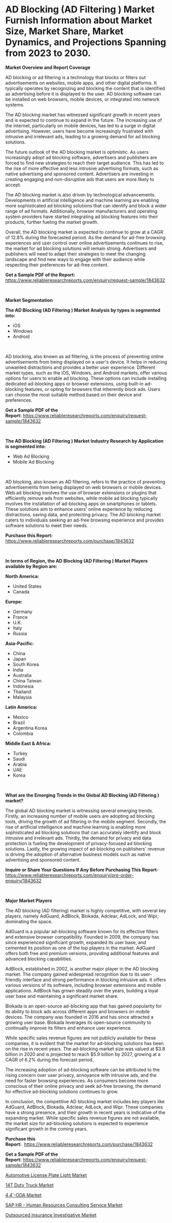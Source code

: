 <p><h1>AD Blocking (AD Filtering ) Market Furnish Information about Market Size, Market Share, Market Dynamics, and Projections Spanning from 2023 to 2030.</h1></p><p><strong>Market Overview and Report Coverage</strong></p>
<p><p>AD blocking or ad filtering is a technology that blocks or filters out advertisements on websites, mobile apps, and other digital platforms. It typically operates by recognizing and blocking the content that is identified as advertising before it is displayed to the user. AD blocking software can be installed on web browsers, mobile devices, or integrated into network systems.</p><p>The AD blocking market has witnessed significant growth in recent years and is expected to continue to expand in the future. The increasing use of the internet, particularly on mobile devices, has led to a surge in digital advertising. However, users have become increasingly frustrated with intrusive and irrelevant ads, leading to a growing demand for ad blocking solutions.</p><p>The future outlook of the AD blocking market is optimistic. As users increasingly adopt ad blocking software, advertisers and publishers are forced to find new strategies to reach their target audience. This has led to the rise of more effective and less intrusive advertising formats, such as native advertising and sponsored content. Advertisers are investing in creating engaging and non-disruptive ads that users are more likely to accept.</p><p>The AD blocking market is also driven by technological advancements. Developments in artificial intelligence and machine learning are enabling more sophisticated ad blocking solutions that can identify and block a wider range of ad formats. Additionally, browser manufacturers and operating system providers have started integrating ad blocking features into their products, further fueling the market growth.</p><p>Overall, the AD blocking market is expected to continue to grow at a CAGR of 12.8% during the forecasted period. As the demand for ad-free browsing experiences and user control over online advertisements continues to rise, the market for ad blocking solutions will remain strong. Advertisers and publishers will need to adapt their strategies to meet the changing landscape and find new ways to engage with their audience while respecting their preferences for ad-free content.</p></p>
<p><strong>Get a Sample PDF of the Report:</strong> <a href="https://www.reliableresearchreports.com/enquiry/request-sample/1843632">https://www.reliableresearchreports.com/enquiry/request-sample/1843632</a></p>
<p>&nbsp;</p>
<p><strong>Market Segmentation</strong></p>
<p><strong>The AD Blocking (AD Filtering ) Market Analysis by types is segmented into:</strong></p>
<p><ul><li>iOS</li><li>Windows</li><li>Android</li></ul></p>
<p>&nbsp;</p>
<p><p>AD blocking, also known as ad filtering, is the process of preventing online advertisements from being displayed on a user's device. It helps in reducing unwanted distractions and provides a better user experience. Different market types, such as the iOS, Windows, and Android markets, offer various options for users to enable ad blocking. These options can include installing dedicated ad-blocking apps or browser extensions, using built-in ad-blocking features, or opting for browsers that inherently block ads. Users can choose the most suitable method based on their device and preferences.</p></p>
<p><strong>Get a Sample PDF of the Report:</strong>&nbsp;<a href="https://www.reliableresearchreports.com/enquiry/request-sample/1843632">https://www.reliableresearchreports.com/enquiry/request-sample/1843632</a></p>
<p>&nbsp;</p>
<p><strong>The AD Blocking (AD Filtering ) Market Industry Research by Application is segmented into:</strong></p>
<p><ul><li>Web Ad Blocking</li><li>Mobile Ad Blocking</li></ul></p>
<p>&nbsp;</p>
<p><p>AD blocking, also known as AD filtering, refers to the practice of preventing advertisements from being displayed on web browsers or mobile devices. Web ad blocking involves the use of browser extensions or plugins that efficiently remove ads from websites, while mobile ad blocking typically involves the installation of ad-blocking apps on smartphones or tablets. These solutions aim to enhance users' online experience by reducing distractions, saving data, and protecting privacy. The AD blocking market caters to individuals seeking an ad-free browsing experience and provides software solutions to meet their needs.</p></p>
<p><strong>Purchase this Report:</strong>&nbsp; <a href="https://www.reliableresearchreports.com/purchase/1843632">https://www.reliableresearchreports.com/purchase/1843632</a></p>
<p>&nbsp;</p>
<p><strong>In terms of Region, the AD Blocking (AD Filtering ) Market Players available by Region are:</strong></p>
<p>
    <p> <strong> North America: </strong>
        <ul>
            <li>United States</li>
            <li>Canada</li>
        </ul>
        </p> 
    <p> <strong> Europe: </strong>
        <ul>
            <li>Germany</li>
            <li>France</li>
            <li>U.K.</li>
            <li>Italy</li>
            <li>Russia</li>
        </ul>
        </p> 
    <p> <strong> Asia-Pacific: </strong>
        <ul>
            <li>China</li>
            <li>Japan</li>
            <li>South Korea</li>
            <li>India</li>
            <li>Australia</li>
            <li>China Taiwan</li>
            <li>Indonesia</li>
            <li>Thailand</li>
            <li>Malaysia</li>
        </ul>
        </p> 
    <p> <strong> Latin America: </strong>
        <ul>
            <li>Mexico</li>
            <li>Brazil</li>
            <li>Argentina Korea</li>
            <li>Colombia</li>
        </ul>
        </p> 
    <p> <strong> Middle East & Africa: </strong>
        <ul>
            <li>Turkey</li>
            <li>Saudi</li>
            <li>Arabia</li>
            <li>UAE</li>
            <li>Korea</li>
        </ul>
    </p>
    </p>
<p>&nbsp;</p>
<p><strong>What are the Emerging Trends in the Global AD Blocking (AD Filtering ) market?</strong></p>
<p><p>The global AD blocking market is witnessing several emerging trends. Firstly, an increasing number of mobile users are adopting ad blocking tools, driving the growth of ad filtering in the mobile segment. Secondly, the rise of artificial intelligence and machine learning is enabling more sophisticated ad blocking solutions that can accurately identify and block intrusive and irrelevant ads. Thirdly, the demand for privacy and data protection is fueling the development of privacy-focused ad blocking solutions. Lastly, the growing impact of ad-blocking on publishers' revenue is driving the adoption of alternative business models such as native advertising and sponsored content.</p></p>
<p><strong>Inquire or Share Your Questions If Any Before Purchasing This Report</strong>- <a href="https://www.reliableresearchreports.com/enquiry/pre-order-enquiry/1843632">https://www.reliableresearchreports.com/enquiry/pre-order-enquiry/1843632</a></p>
<p>&nbsp;</p>
<p><strong>Major Market Players</strong></p>
<p><p>The AD blocking (AD filtering) market is highly competitive, with several key players, namely AdGuard, AdBlock, Blokada, Adclear, AdLock, and Wipr, dominating the space.</p><p>AdGuard is a popular ad-blocking software known for its effective filters and extensive browser compatibility. Founded in 2009, the company has since experienced significant growth, expanded its user base, and cemented its position as one of the top players in the market. AdGuard offers both free and premium versions, providing additional features and advanced blocking capabilities.</p><p>AdBlock, established in 2002, is another major player in the AD blocking market. The company gained widespread recognition due to its user-friendly interface and strong performance in blocking intrusive ads. It offers various versions of its software, including browser extensions and mobile applications. AdBlock has grown steadily over the years, building a loyal user base and maintaining a significant market share.</p><p>Blokada is an open-source ad-blocking app that has gained popularity for its ability to block ads across different apps and browsers on mobile devices. The company was founded in 2016 and has since attracted a growing user base. Blokada leverages its open-source community to continually improve its filters and enhance user experience.</p><p>While specific sales revenue figures are not publicly available for these companies, it is evident that the market for ad-blocking solutions has been on the rise in recent years. The ad-blocking market size was valued at $3.8 billion in 2020 and is projected to reach $5.9 billion by 2027, growing at a CAGR of 6.2% during the forecast period.</p><p>The increasing adoption of ad-blocking software can be attributed to the rising concern over user privacy, annoyance with intrusive ads, and the need for faster browsing experiences. As consumers become more conscious of their online privacy and seek ad-free browsing, the demand for effective ad-blocking solutions continues to grow.</p><p>In conclusion, the competitive AD blocking market includes key players like AdGuard, AdBlock, Blokada, Adclear, AdLock, and Wipr. These companies have a strong presence, and their growth in recent years is indicative of the expanding market. While specific sales revenue figures are not available, the market size for ad-blocking solutions is expected to experience significant growth in the coming years.</p></p>
<p><strong>Purchase this Report:</strong>&nbsp;&nbsp;<a href="https://www.reliableresearchreports.com/purchase/1843632">https://www.reliableresearchreports.com/purchase/1843632</a></p>
<p></p>
<p><strong>Get a Sample PDF of the Report:</strong>&nbsp;<a href="https://www.reliableresearchreports.com/enquiry/request-sample/1843632">https://www.reliableresearchreports.com/enquiry/request-sample/1843632</a></p>
<p><p><a href="https://medium.com/@carolclarkson766/automotive-license-plate-light-market-trends-and-market-analysis-forecasted-for-period-2023-2030-d24813ec642a">Automotive License Plate Light Market</a></p><p><a href="https://medium.com/@gabriellemcgrath66/14t-duty-truck-market-analysis-and-sze-forecasted-for-period-from-2023-to-2030-2425365aec7c">14T Duty Truck Market</a></p><p><a href="https://github.com/RichRobinson5/Market-Research-Report-List-2/blob/main/44-oda-market.md">4,4'-ODA Market</a></p><p><a href="https://github.com/JameTravis/Market-Research-Report-List-2/blob/main/sap-hr-human-resources-consulting-service-market.md">SAP HR - Human Resources Consulting Service Market</a></p><p><a href="https://www.linkedin.com/pulse/outsourced-insurance-investigative-market-size-growth-azl1f/">Outsourced Insurance Investigative Market</a></p></p>